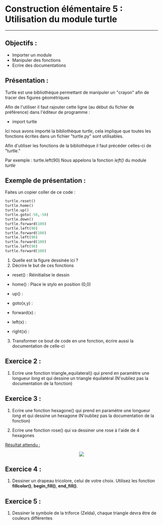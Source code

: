 # Construction élémentaire 5 : Utilisation du module turtle

------

## Objectifs :

- Importer un module 
- Manipuler des fonctions
- Ecrire des documentations

## Présentation :

Turtle est une bibliothèque permettant de manipuler un "crayon" afin de tracer des figures géométriques

Afin de l'utiliser il faut rajouter cette ligne (au début du fichier de préférence) dans l'éditeur de programme :

- import turtle
  

Ici nous avons importé la bibliothèque _turtle_, cela implique que toutes les fonctions écrites dans un fichier "turtle.py" sont utilisables.

Afin d'utiliser les fonctions de la bibliothèque il faut précéder celles-ci de "turtle."

Par exemple : turtle.left(90)  Nous appelons la fonction _left()_ du module _turtle_


## Exemple de présentation :

Faites un copier coller de ce code :

```python
turtle.reset()
turtle.home()
turtle.up()
turtle.goto(-50,-50)
turtle.down()
turtle.forward(100)
turtle.left(90)
turtle.forward(100)
turtle.left(90)
turtle.forward(100)
turtle.left(90)
turtle.forward(100)
```
1. Quelle est la figure dessinée ici ?
2. Décrire le but de ces fonctions 

- reset() : Réinitialise le dessin

- home() : Place le stylo en position (0,0)

- up() :

- goto(x,y) : 

- forward(x) : 

- left(x) : 

- right(x) : 

3. Transformer ce bout de code en une fonction, écrire aussi la documentation de celle-ci 

## Exercice 2 : 

1. Ecrire une fonction triangle_equilateral() qui prend en paramètre une longueur _long_ et qui dessine un triangle équilatéral (N'oubliez pas la documentation de la fonction)

## Exercice 3 : 

1. Ecrire une fonction hexagone() qui prend en paramètre une longueur _long_ et qui dessine un hexagone (N'oubliez pas la documentation de la fonction)

2. Ecrire une fonction rose() qui va dessiner une rose à l'aide de 4 hexagones

<u>Résultat attendu :</u>

<figure style="text-align:center">
<img src="../Images/rose.PNG">
</figure>




## Exercice 4 : 

1. Dessiner un drapeau tricolore, celui de votre choix. Utilisez les fonction **fillcolor()**, **begin_fill()**, **end_fill()**.

## Exercice 5 : 

1. Dessiner le symbole de la triforce (Zelda), chaque triangle devra être de couleurs différentes